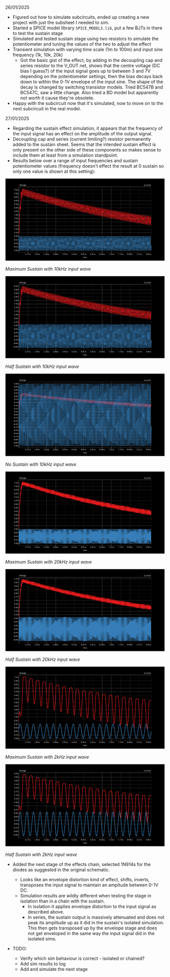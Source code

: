 26/01/2025
- Figured out how to simulate subcircuits, ended up creating a new project with just the subsheet I needed to sim.
- Started a SPICE model library `SPICE_MODELS.lib`, put a few BJTs in there to test the sustain stage
- Simulated and tested sustain stage using two resistors to simulate the potentiometer and tuning the values of the two to adjust the effect
- Transient simulation with varying time scale (1m to 100m) and input sine frequency (1k, 10k, 20k)
    - Got the basic gist of the effect, by adding in the decoupling cap and series resistor to the V_OUT net, shows that the centre voltage (DC bias I guess?) of the input signal goes up to between 3 and 7V depending on the potentiometer settings, then the bias decays back down to within the 0-1V envelope of the input sine. The shape of the decay is changed by switching transistor models. Tried BC547B and BC547C, saw a little change. Also tried a BD model but apparently not worth it cause they're obsolete.
- Happy with the subcircuit now that it's simulated, now to move on to the next subcircuit in the real model.

27/01/2025
- Regarding the sustain effect simulation, it appears that the frequency of the input signal has an effect on the amplitude of the output signal.
- Decoupling cap and series (current limiting?) resistor permanently added to the sustain sheet. Seems that the intended sustain effect is only present on the other side of these components so makes sense to include them at least from a simulation standpoint.
- Results below over a range of input frequencies and sustain potentiometer values (frequency doesn't effect the result at 0 sustain so only one value is shown at this setting):

![max_sustain_10kHz_sine](./notes_resources/max_sustain_10kHz_sine)

*Maximum Sustain with 10kHz input wave*

![half_sustain_10kHz_sine](./notes_resources/half_sustain_10kHz_sine)

*Half Sustain with 10kHz input wave*

![no_sustain_10kHz_sine](./notes_resources/no_sustain_10kHz_sine)

*No Sustain with 10kHz input wave*

![max_sustain_20kHz_sine](./notes_resources/max_sustain_20kHz_sine)

*Maximum Sustain with 20kHz input wave*

![half_sustain_20kHz_sine](./notes_resources/half_sustain_20kHz_sine)

*Half Sustain with 20kHz input wave*

![max_sustain_2kHz_sine](./notes_resources/max_sustain_2kHz_sine)

*Maximum Sustain with 2kHz input wave*

![half_sustain_2kHz_sine](./notes_resources/half_sustain_2kHz_sine)

*Half Sustain with 2kHz input wave*

- Added the next stage of the effects chain, selected 1N914s for the diodes as suggested in the original schematic.
    - Looks like an envelope distortion kind of effect, shifts, inverts, transposes the input signal to maintain 
    an ampitude between 0-1V DC. 
    - Simulation results are wildly different when testing the stage in isolation than in a chain with the sustain.
        - In isolation it applies envelope distortion to the input signal as described above.
        - In series, the sustain output is massively attenuated and does not peak its amplitude up as it did in 
        the sustain's isolated simulation. This then gets transposed up by the envelope stage and does not get
        enveloped in the same way the input signal did in the isolated sims.

- TODO:
    - Verify which sim behaviour is correct - isolated or chained?
    - Add sim results to log
    - Add and simulate the next stage

